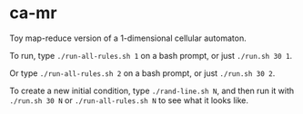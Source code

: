 ca-mr
=====

Toy map-reduce version of a 1-dimensional cellular automaton.

To run, type `./run-all-rules.sh 1` on a bash prompt, or just `./run.sh 30 1`.

Or type `./run-all-rules.sh 2` on a bash prompt, or just `./run.sh 30 2`.

To create a new initial condition, type `./rand-line.sh N`, and then run it with `./run.sh 30 N` or `./run-all-rules.sh N` to see what it looks like.
